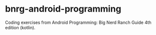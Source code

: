 # bnrg-android-programming
Coding exercises from Android Programming: Big Nerd Ranch Guide 4th edition (kotlin).
